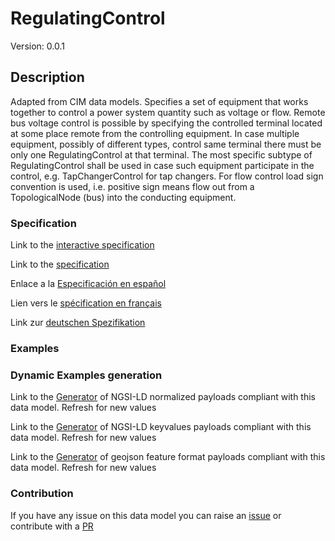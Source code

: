 # RegulatingControl
Version: 0.0.1

## Description 

Adapted from CIM data models. Specifies a set of equipment that works together to control a power system quantity such as voltage or flow.  Remote bus voltage control is possible by specifying the controlled terminal located at some place remote from the controlling equipment. In case multiple equipment, possibly of different types, control same terminal there must be only one RegulatingControl at that terminal. The most specific subtype of RegulatingControl shall be used in case such equipment participate in the control, e.g. TapChangerControl for tap changers. For flow control  load sign convention is used, i.e. positive sign means flow out from a TopologicalNode (bus) into the conducting equipment.
### Specification

Link to the [interactive specification](https://swagger.lab.fiware.org/?url=https://smart-data-models.github.io/dataModel.EnergyCIM/RegulatingControl/swagger.yaml)

Link to the [specification](https://github.com/smart-data-models/dataModel.EnergyCIM/blob/master/RegulatingControl/doc/spec.md)

Enlace a la [Especificación en español](https://github.com/smart-data-models/dataModel.EnergyCIM/blob/master/RegulatingControl/doc/spec_ES.md)

Lien vers le [spécification en français](https://github.com/smart-data-models/dataModel.EnergyCIM/blob/master/RegulatingControl/doc/spec_FR.md)

Link zur [deutschen Spezifikation](https://github.com/smart-data-models/dataModel.EnergyCIM/blob/master/RegulatingControl/doc/spec_DE.md)
### Examples
### Dynamic Examples generation

Link to the [Generator](https://smartdatamodels.org/extra/ngsi-ld_generator.php?schemaUrl=https://raw.githubusercontent.com/smart-data-models/dataModel.EnergyCIM/master/RegulatingControl/schema.json&email=info@smartdatamodels.org) of NGSI-LD normalized payloads compliant with this data model. Refresh for new values

Link to the [Generator](https://smartdatamodels.org/extra/ngsi-ld_generator_keyvalues.php?schemaUrl=https://raw.githubusercontent.com/smart-data-models/dataModel.EnergyCIM/master/RegulatingControl/schema.json&email=info@smartdatamodels.org) of NGSI-LD keyvalues payloads compliant with this data model. Refresh for new values

Link to the [Generator](https://smartdatamodels.org/extra/geojson_features_generator.php?schemaUrl=https://raw.githubusercontent.com/smart-data-models/dataModel.EnergyCIM/master/RegulatingControl/schema.json&email=info@smartdatamodels.org) of geojson feature format payloads compliant with this data model. Refresh for new values
### Contribution

 If you have any issue on this data model you can raise an [issue](https://github.com/smart-data-models/dataModel.EnergyCIM/issues)  or contribute with a [PR](https://github.com/smart-data-models/dataModel.EnergyCIM/pulls)